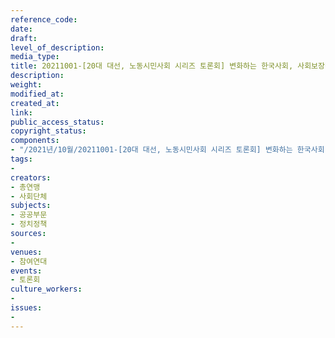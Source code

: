 ```yaml
---
reference_code: 
date: 
draft: 
level_of_description: 
media_type: 
title: 20211001-[20대 대선, 노동시민사회 시리즈 토론회] 변화하는 한국사회, 사회보장정책의 방향
description: 
weight: 
modified_at: 
created_at: 
link: 
public_access_status: 
copyright_status: 
components:
- "/2021년/10월/20211001-[20대 대선, 노동시민사회 시리즈 토론회] 변화하는 한국사회, 사회보장정책의 방향/_R6Z0719.jpg"
tags:
- 
creators:
- 총연맹
- 사회단체
subjects:
- 공공부문
- 정치정책
sources:
- 
venues:
- 참여연대
events:
- 토론회
culture_workers:
- 
issues:
- 
---
```

